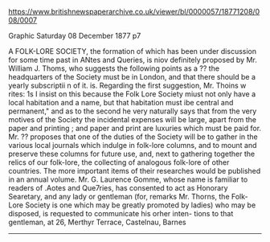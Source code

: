 https://www.britishnewspaperarchive.co.uk/viewer/bl/0000057/18771208/008/0007

Graphic
Saturday 08 December 1877
p7

A FOLK-LORE SOCIETY, the formation of which has been under discussion for some time past in ANtes and Queries, is niov definitely proposed by Mr. William J. Thoms, who suggests the following points as a ?? the headquarters of the Society must be in London, and that there should be a yearly subscriptii n of it. is. Regarding the first suggestion, Mr. Thoins w rites: 1s I insist on this because the Folk Lore Society miust not only have a local habitation and a name, but that habitation must ibe central and permanent," and as to the second he very naturally says that from the very motives of the Society the incidental expenses will be large, apart from the paper and printing ; and paper and print are luxuries which must be paid for. Mr. ?? proposes that one of the duties of the Society will be to gather in the various local journals which indulge in folk-lore columns, and to mount and preserve these columns for future use, and, next to gathering together the relics of our folk-lore, the collecting of analogous folk-lore of other countries. The more important items of their researches would be published in an annual volume. Mr. G. Laurence Gomme, whose name is familiar to readers of .Aotes and Que7ries, has consented to act as Honorary Searetary, and any lady or gentleman (for, remarks Mr. Thorns, the Folk- Lore Society is one which may be greatly promoted by ladies) who may be disposed, is requested to communicate his orher inten- tions to that gentleman, at 26, Merthyr Terrace, Castelnau, Barnes

---


